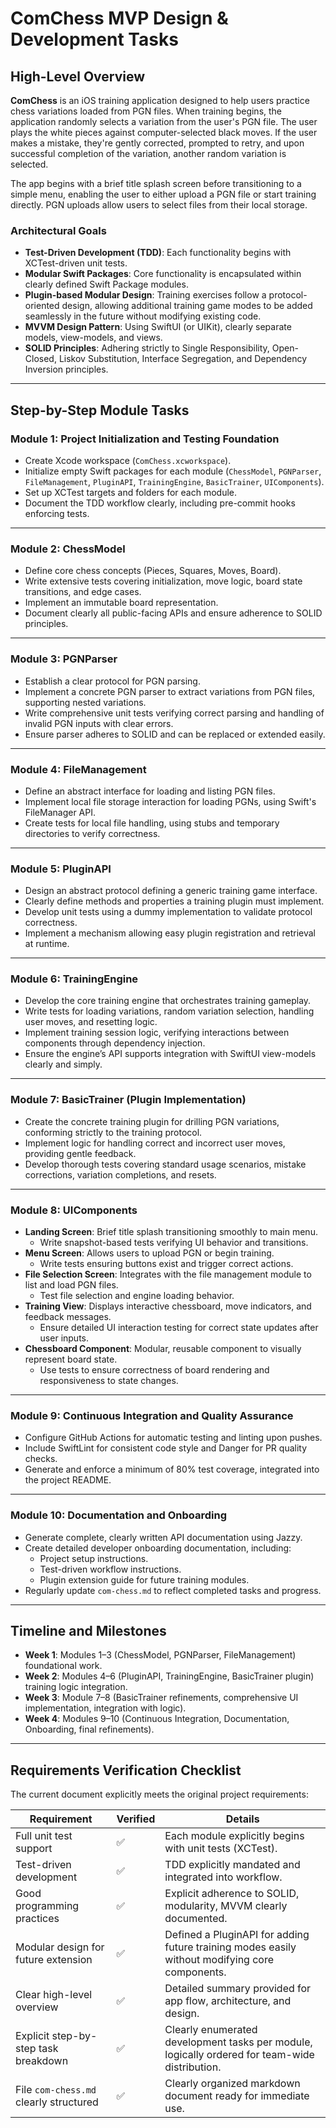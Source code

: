 
# ComChess MVP Design & Development Tasks

## High-Level Overview
**ComChess** is an iOS training application designed to help users practice chess variations loaded from PGN files. When training begins, the application randomly selects a variation from the user's PGN file. The user plays the white pieces against computer-selected black moves. If the user makes a mistake, they're gently corrected, prompted to retry, and upon successful completion of the variation, another random variation is selected.

The app begins with a brief title splash screen before transitioning to a simple menu, enabling the user to either upload a PGN file or start training directly. PGN uploads allow users to select files from their local storage.

### Architectural Goals
- **Test-Driven Development (TDD)**: Each functionality begins with XCTest-driven unit tests.
- **Modular Swift Packages**: Core functionality is encapsulated within clearly defined Swift Package modules.
- **Plugin-based Modular Design**: Training exercises follow a protocol-oriented design, allowing additional training game modes to be added seamlessly in the future without modifying existing code.
- **MVVM Design Pattern**: Using SwiftUI (or UIKit), clearly separate models, view-models, and views.
- **SOLID Principles**: Adhering strictly to Single Responsibility, Open-Closed, Liskov Substitution, Interface Segregation, and Dependency Inversion principles.

---

## Step-by-Step Module Tasks

### Module 1: Project Initialization and Testing Foundation
- Create Xcode workspace (`ComChess.xcworkspace`).
- Initialize empty Swift packages for each module (`ChessModel`, `PGNParser`, `FileManagement`, `PluginAPI`, `TrainingEngine`, `BasicTrainer`, `UIComponents`).
- Set up XCTest targets and folders for each module.
- Document the TDD workflow clearly, including pre-commit hooks enforcing tests.

---

### Module 2: ChessModel
- Define core chess concepts (Pieces, Squares, Moves, Board).
- Write extensive tests covering initialization, move logic, board state transitions, and edge cases.
- Implement an immutable board representation.
- Document clearly all public-facing APIs and ensure adherence to SOLID principles.

---

### Module 3: PGNParser
- Establish a clear protocol for PGN parsing.
- Implement a concrete PGN parser to extract variations from PGN files, supporting nested variations.
- Write comprehensive unit tests verifying correct parsing and handling of invalid PGN inputs with clear errors.
- Ensure parser adheres to SOLID and can be replaced or extended easily.

---

### Module 4: FileManagement
- Define an abstract interface for loading and listing PGN files.
- Implement local file storage interaction for loading PGNs, using Swift's FileManager API.
- Create tests for local file handling, using stubs and temporary directories to verify correctness.

---

### Module 5: PluginAPI
- Design an abstract protocol defining a generic training game interface.
- Clearly define methods and properties a training plugin must implement.
- Develop unit tests using a dummy implementation to validate protocol correctness.
- Implement a mechanism allowing easy plugin registration and retrieval at runtime.

---

### Module 6: TrainingEngine
- Develop the core training engine that orchestrates training gameplay.
- Write tests for loading variations, random variation selection, handling user moves, and resetting logic.
- Implement training session logic, verifying interactions between components through dependency injection.
- Ensure the engine’s API supports integration with SwiftUI view-models clearly and simply.

---

### Module 7: BasicTrainer (Plugin Implementation)
- Create the concrete training plugin for drilling PGN variations, conforming strictly to the training protocol.
- Implement logic for handling correct and incorrect user moves, providing gentle feedback.
- Develop thorough tests covering standard usage scenarios, mistake corrections, variation completions, and resets.

---

### Module 8: UIComponents
- **Landing Screen**: Brief title splash transitioning smoothly to main menu.
  - Write snapshot-based tests verifying UI behavior and transitions.
- **Menu Screen**: Allows users to upload PGN or begin training.
  - Write tests ensuring buttons exist and trigger correct actions.
- **File Selection Screen**: Integrates with the file management module to list and load PGN files.
  - Test file selection and engine loading behavior.
- **Training View**: Displays interactive chessboard, move indicators, and feedback messages.
  - Ensure detailed UI interaction testing for correct state updates after user inputs.
- **Chessboard Component**: Modular, reusable component to visually represent board state.
  - Use tests to ensure correctness of board rendering and responsiveness to state changes.

---

### Module 9: Continuous Integration and Quality Assurance
- Configure GitHub Actions for automatic testing and linting upon pushes.
- Include SwiftLint for consistent code style and Danger for PR quality checks.
- Generate and enforce a minimum of 80% test coverage, integrated into the project README.

---

### Module 10: Documentation and Onboarding
- Generate complete, clearly written API documentation using Jazzy.
- Create detailed developer onboarding documentation, including:
  - Project setup instructions.
  - Test-driven workflow instructions.
  - Plugin extension guide for future training modules.
- Regularly update `com-chess.md` to reflect completed tasks and progress.

---

## Timeline and Milestones

- **Week 1**: Modules 1–3 (ChessModel, PGNParser, FileManagement) foundational work.
- **Week 2**: Modules 4–6 (PluginAPI, TrainingEngine, BasicTrainer plugin) training logic integration.
- **Week 3**: Module 7–8 (BasicTrainer refinements, comprehensive UI implementation, integration with logic).
- **Week 4**: Modules 9–10 (Continuous Integration, Documentation, Onboarding, final refinements).

---

## Requirements Verification Checklist

The current document explicitly meets the original project requirements:

| Requirement | Verified | Details |
|-------------|----------|---------|
| Full unit test support | ✅ | Each module explicitly begins with unit tests (XCTest). |
| Test-driven development | ✅ | TDD explicitly mandated and integrated into workflow. |
| Good programming practices | ✅ | Explicit adherence to SOLID, modularity, MVVM clearly documented. |
| Modular design for future extension | ✅ | Defined a PluginAPI for adding future training modes easily without modifying core components. |
| Clear high-level overview | ✅ | Detailed summary provided for app flow, architecture, and design. |
| Explicit step-by-step task breakdown | ✅ | Clearly enumerated development tasks per module, logically ordered for team-wide distribution. |
| File `com-chess.md` clearly structured | ✅ | Clearly organized markdown document ready for immediate use. |
